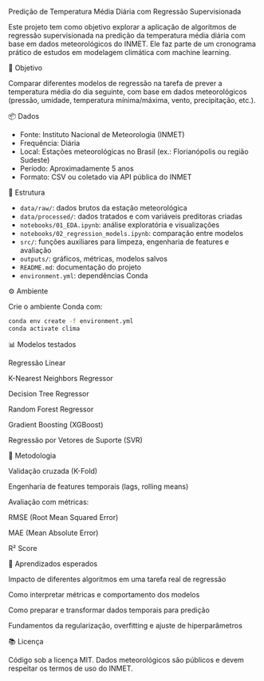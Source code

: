 Predição de Temperatura Média Diária com Regressão Supervisionada

Este projeto tem como objetivo explorar a aplicação de algoritmos de regressão supervisionada na predição da temperatura média diária com base em dados meteorológicos do INMET. Ele faz parte de um cronograma prático de estudos em modelagem climática com machine learning.

🎯 Objetivo

Comparar diferentes modelos de regressão na tarefa de prever a temperatura média do dia seguinte, com base em dados meteorológicos (pressão, umidade, temperatura mínima/máxima, vento, precipitação, etc.).

📦 Dados

- Fonte: Instituto Nacional de Meteorologia (INMET)
- Frequência: Diária
- Local: Estações meteorológicas no Brasil (ex.: Florianópolis ou região Sudeste)
- Período: Aproximadamente 5 anos
- Formato: CSV ou coletado via API pública do INMET

📁 Estrutura

- `data/raw/`: dados brutos da estação meteorológica
- `data/processed/`: dados tratados e com variáveis preditoras criadas
- `notebooks/01_EDA.ipynb`: análise exploratória e visualizações
- `notebooks/02_regression_models.ipynb`: comparação entre modelos
- `src/`: funções auxiliares para limpeza, engenharia de features e avaliação
- `outputs/`: gráficos, métricas, modelos salvos
- `README.md`: documentação do projeto
- `environment.yml`: dependências Conda

⚙️ Ambiente

Crie o ambiente Conda com:

```bash
conda env create -f environment.yml
conda activate clima
```

📊 Modelos testados

Regressão Linear

K-Nearest Neighbors Regressor

Decision Tree Regressor

Random Forest Regressor

Gradient Boosting (XGBoost)

Regressão por Vetores de Suporte (SVR)

🧪 Metodologia

Validação cruzada (K-Fold)

Engenharia de features temporais (lags, rolling means)

Avaliação com métricas:

RMSE (Root Mean Squared Error)

MAE (Mean Absolute Error)

R² Score

📌 Aprendizados esperados

Impacto de diferentes algoritmos em uma tarefa real de regressão

Como interpretar métricas e comportamento dos modelos

Como preparar e transformar dados temporais para predição

Fundamentos da regularização, overfitting e ajuste de hiperparâmetros

📚 Licença

Código sob a licença MIT. Dados meteorológicos são públicos e devem respeitar os termos de uso do INMET.
